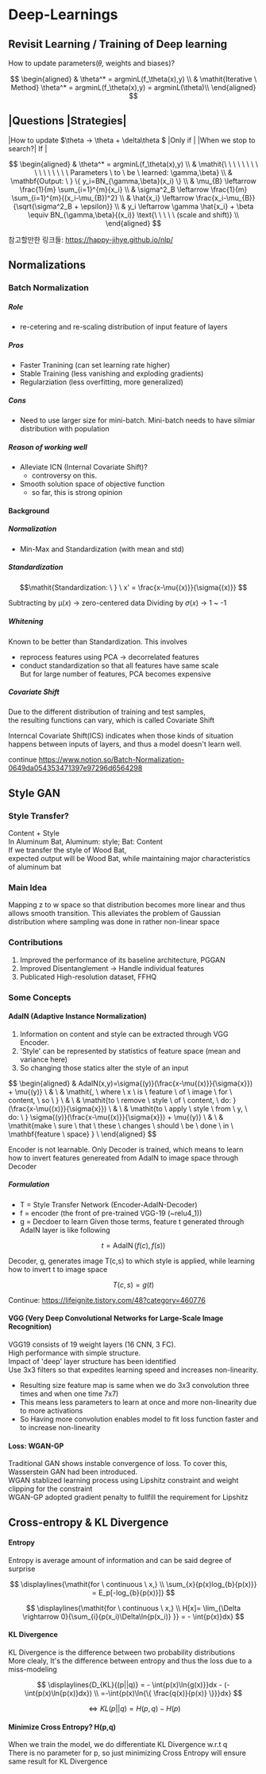 # Deep-Learnings

## Revisit Learning / Training of Deep learning
How to update parameters(𝜃, weights and biases)?

$$
\begin{aligned}
& \theta^* = argminL(f_\theta(x),y) \\
& \mathit{Iterative \ Method} \theta^* = argminL(f_\theta(x),y) = argminL(\theta)\\
\end{aligned}
$$


|Questions     |Strategies|
---------------------------
|How to update $\theta -> \theta + \delta\theta $ |Only if |
|When we stop to search?| If |


$$
\begin{aligned}
& \theta^* = argminL(f_\theta(x),y) \\
& \mathit{\ \ \ \ \ \ \ \ \ \ \ \ \ \ \ \ Parameters \ to \ be \ learned: \gamma,\beta} \\
& \mathbf{Output: \ } \{ y_i=BN_{\gamma,\beta}(x_i) \} \\
& \mu_{B} \leftarrow \frac{1}{m} \sum_{i=1}^{m}{x_i} \\
& \sigma^2_B \leftarrow \frac{1}{m}  \sum_{i=1}^{m}{(x_i-\mu_{B})^2} \\
& \hat{x_i} \leftarrow \frac{x_i-\mu_{B}}{\sqrt{\sigma^2_B + \epsilon}} \\
& y_i \leftarrow \gamma \hat{x_i} + \beta \equiv BN_{\gamma,\beta}{(x_i)} \text{\ \ \ \ \ (scale and shift)} \\
\end{aligned}
$$

참고할만한 링크들: https://happy-jihye.github.io/nlp/

## Normalizations
### Batch Normalization
##### Role
  - re-cetering and re-scaling distribution of input feature of layers
##### Pros
  - Faster Tranining (can set learning rate higher)
  - Stable Training (less vanishing and exploding gradients)
  - Regularziation (less overfitting, more generalized)
##### Cons
  - Need to use larger size for mini-batch. Mini-batch needs to have silmiar distribution with population
##### Reason of working well
  - Alleviate ICN (Internal Covariate Shift)?
    - controversy on this. 
  - Smooth solution space of objective function
    - so far, this is strong opinion
 
#### Background
##### Normalization
  - Min-Max and Standardization (with mean and std)

##### Standardization

$$\mathit{Standardization: \ } \ x' = \frac{x-\mu{(x)}}{\sigma{(x)}} $$

Subtracting by µ(𝑥) -> zero-centered data
Dividing by 𝜎(𝑥) -> 1 ~ -1

##### Whitening
Known to be better than Standardization.
This involves  
  - reprocess features using PCA -> decorrelated features
  - conduct standardization so that all features have same scale  
But for large number of features, PCA becomes expensive

##### Covariate Shift
Due to the different distribution of training and test samples,  
the resulting functions can vary, which is called Covariate Shift 

Interncal Covariate Shift(ICS) indicates when those kinds of situation happens between inputs of layers, and
thus a model doesn't learn well. 

continue
https://www.notion.so/Batch-Normalization-0649da054353471397e97296d6564298

## Style GAN
### Style Transfer?
Content + Style  
In Aluminum Bat, Aluminum: style; Bat: Content  
If we transfer the style of Wood Bat,  
expected output will be Wood Bat, while maintaining major characteristics of aluminum bat
### Main Idea
Mapping z to w space so that distribution becomes more linear and thus allows smooth transition.
This alleviates the problem of Gaussian distribution where sampling was done in rather non-linear space 

### Contributions
1) Improved the performance of its baseline architecture, PGGAN
2) Improved Disentanglement -> Handle individual features
3) Publicated High-resolution dataset, FFHQ

### Some Concepts
#### AdaIN (Adaptive Instance Normalization)
1) Information on content and style can be extracted through VGG Encoder. 
2) 'Style' can be represented by statistics of feature space (mean and variance here)
3) So changing those statics alter the style of an input 

$$
\begin{aligned}
& AdaIN(x,y)=\sigma{(y)}(\frac{x-\mu{(x)}}{\sigma{x}}) + \mu{(y)} \\
& \\ 
& \mathit{, \ where \ x \ is \ feature \ of \ image \ for \ content, \ so \ } \\
& \\
& \mathit{to \ remove \ style \ of \ content, \ do: \} (\frac{x-\mu{(x)}}{\sigma{x}}) \\
& \\
& \mathit{to \ apply \ style \ from \ y, \ do:  \ } \sigma{(y)}(\frac{x-\mu{(x)}}{\sigma{x}}) + \mu{(y)} \\
& \\
& \mathit{make \ sure \ that \ these \ changes \ should \ be \ done \ in \ \mathbf{feature \ space} }  \\
\end{aligned}
$$

Encoder is not learnable. Only Decoder is trained, which means to learn how to invert features genereated from AdaIN to image space through Decoder

##### Formulation
- T = Style Transfer Network (Encoder-AdaIN-Decoder)
- f = encoder (the front of pre-trained VGG-19 (~relu4_1))
- g = Decdoer to learn
Given those terms, feature t generated through AdaIN layer is like following

$$t=\operatorname{AdaIN}(f(c), f(s)) $$

Decoder, g, generates image T(c,s) to which style is applied, while learning how to invert t to image space

$$T(c, s)=g(t)$$

Continue: https://lifeignite.tistory.com/48?category=460776


#### VGG (Very Deep Convolutional Networks for Large-Scale Image Recognition)
VGG19 consists of 19 weight layers (16 CNN, 3 FC).  
High performance with simple structure.  
Impact of 'deep' layer structure has been identified    
Use 3x3 filters so that expedites learning speed and increases non-linearity. 
  - Resulting size feature map is same when we do 3x3 convolution three times and when one time 7x7)
  - This means less parameters to learn at once and more non-linearity due to more activations
  - So Having more convolution enables model to fit loss function faster and to increase non-linearity

#### Loss: WGAN-GP
Traditional GAN shows instable convergence of loss. To cover this, Wasserstein GAN had been introduced.  
WGAN stablized learning process using Lipshitz constraint and weight clipping for the constraint   
WGAN-GP adopted gradient penalty to fullfill the requirement for Lipshitz

## Cross-entropy & KL Divergence
#### Entropy
Entropy is average amount of information and can be said degree of surprise

$$
\displaylines{\mathit{for \ continuous \ x,} \\ 
\sum_{x}{p(x)log_{b}{p(x)}} = E_p[-log_{b}{p(x)}]}
$$


$$
\displaylines{\mathit{for \ continuous \ x,} \\ 
H[x]= \lim_{\Delta \rightarrow 0}{\sum_{i}{p(x_i)\Delta\ln{p(x_i)} }} = - \int{p(x)}dx}
$$

#### KL Divergence
KL Divergence is the difference between two probability distributions  
More clealy, It's the difference between entropy and thus the loss due to a miss-modeling

$$
\displaylines{D_{KL}{(p||q)} = - \int{p(x)\ln{g(x)}}dx - (-\int{p(x)\ln{p(x)}dx}) \\  
=-\int{p(x)\ln{\{ \frac{q(x)}{p(x)} \}}}dx}
$$

$$\Leftrightarrow KL(p||q) = H(p,q) - H(p)$$



#### Minimize Cross Entropy? H(p,q)
When we train the model, we do differentiate KL Divergence w.r.t q  
There is no parameter for p, so just minimizing Cross Entropy will ensure same result for KL Divergence
